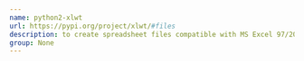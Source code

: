 ```yaml
---
name: python2-xlwt
url: https://pypi.org/project/xlwt/#files
description: to create spreadsheet files compatible with MS Excel 97/2000/XP/2003 XLS files. URL : https://pypi.org/project/xlwt/#files Groups : None
group: None
---
```

